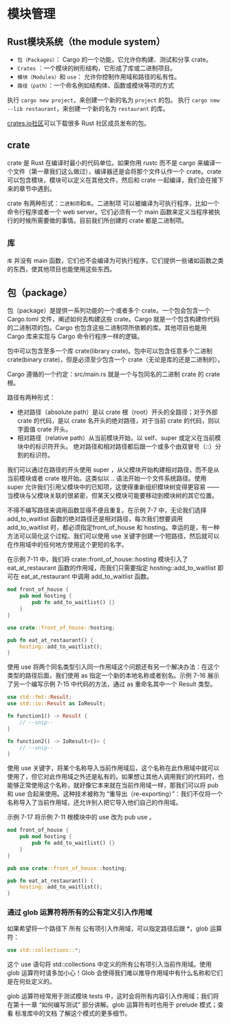 <!--
 * @Author: your name
 * @Date: 2021-09-16 19:04:37
 * @LastEditTime: 2024-09-27 10:39:04
 * @LastEditors: matiastang
 * @Description: In User Settings Edit
 * @FilePath: /rust-learn/md/模块系统/模块管理.md
-->
# 模块管理

## Rust模块系统（the module system）

* `包（Packages）`： Cargo 的一个功能，它允许你构建、测试和分享 crate。
* `Crates` ：一个模块的树形结构，它形成了库或二进制项目。
* `模块（Modules）`和 `use`： 允许你控制作用域和路径的私有性。
* `路径（path）`：一个命名例如结构体、函数或模块等项的方式

执行 `cargo new project`，来创建一个新的名为 `project` 的包。
执行 `cargo new --lib restaurant`，来创建一个新的名为 `restaurant` 的库。

[crates.io社区](https://crates.io/)可以下载很多 Rust 社区成员发布的包。

## crate

crate 是 Rust 在编译时最小的代码单位。如果你用 rustc 而不是 cargo 来编译一个文件（第一章我们这么做过），编译器还是会将那个文件认作一个 crate。crate 可以包含模块，模块可以定义在其他文件，然后和 crate 一起编译，我们会在接下来的章节中遇到。

crate 有两种形式：`二进制项`和`库`。二进制项 可以被编译为可执行程序，比如一个命令行程序或者一个 web server。它们必须有一个 main 函数来定义当程序被执行的时候所需要做的事情。目前我们所创建的 crate 都是二进制项。

## `库`

`库` 并没有 main 函数，它们也不会编译为可执行程序，它们提供一些诸如函数之类的东西，使其他项目也能使用这些东西。

## 包（package）

包（package）是提供一系列功能的一个或者多个 crate。一个包会包含一个 Cargo.toml 文件，阐述如何去构建这些 crate。Cargo 就是一个包含构建你代码的二进制项的包。Cargo 也包含这些二进制项所依赖的库。其他项目也能用 Cargo 库来实现与 Cargo 命令行程序一样的逻辑。

包中可以包含至多一个库 crate(library crate)。包中可以包含任意多个二进制 crate(binary crate)，但是必须至少包含一个 crate（无论是库的还是二进制的）。

Cargo 遵循的一个约定：src/main.rs 就是一个与包同名的二进制 crate 的 crate 根。

路径有两种形式：

* 绝对路径（absolute path）是以 crate 根（root）开头的全路径；对于外部 crate 的代码，是以 crate 名开头的绝对路径，对于当前 crate 的代码，则以字面值 crate 开头。
* 相对路径（relative path）从当前模块开始，以 self、super 或定义在当前模块中的标识符开头。
绝对路径和相对路径都后跟一个或多个由双冒号（::）分割的标识符。

我们可以通过在路径的开头使用 super ，从父模块开始构建相对路径，而不是从当前模块或者 crate 根开始。这类似以 .. 语法开始一个文件系统路径。使用 super 允许我们引用父模块中的已知项，这使得重新组织模块树变得更容易 —— 当模块与父模块关联的很紧密，但某天父模块可能要移动到模块树的其它位置。

不得不编写路径来调用函数显得不便且重复。在示例 7-7 中，无论我们选择 add_to_waitlist 函数的绝对路径还是相对路径，每次我们想要调用 add_to_waitlist 时，都必须指定front_of_house 和 hosting。幸运的是，有一种方法可以简化这个过程。我们可以使用 use 关键字创建一个短路径，然后就可以在作用域中的任何地方使用这个更短的名字。

在示例 7-11 中，我们将 crate::front_of_house::hosting 模块引入了 eat_at_restaurant 函数的作用域，而我们只需要指定 hosting::add_to_waitlist 即可在 eat_at_restaurant 中调用 add_to_waitlist 函数。

```rs
mod front_of_house {
    pub mod hosting {
        pub fn add_to_waitlist() {}
    }
}

use crate::front_of_house::hosting;

pub fn eat_at_restaurant() {
    hosting::add_to_waitlist();
}
```

使用 use 将两个同名类型引入同一作用域这个问题还有另一个解决办法：在这个类型的路径后面，我们使用 as 指定一个新的本地名称或者别名。示例 7-16 展示了另一个编写示例 7-15 中代码的方法，通过 as 重命名其中一个 Result 类型。

```rs
use std::fmt::Result;
use std::io::Result as IoResult;

fn function1() -> Result {
    // --snip--
}

fn function2() -> IoResult<()> {
    // --snip--
}
```

使用 use 关键字，将某个名称导入当前作用域后，这个名称在此作用域中就可以使用了，但它对此作用域之外还是私有的。如果想让其他人调用我们的代码时，也能够正常使用这个名称，就好像它本来就在当前作用域一样，那我们可以将 pub 和 use 合起来使用。这种技术被称为 “重导出（re-exporting）”：我们不仅将一个名称导入了当前作用域，还允许别人把它导入他们自己的作用域。

示例 7-17 将示例 7-11 根模块中的 use 改为 pub use 。

```rs
mod front_of_house {
    pub mod hosting {
        pub fn add_to_waitlist() {}
    }
}

pub use crate::front_of_house::hosting;

pub fn eat_at_restaurant() {
    hosting::add_to_waitlist();
}
```

### 通过 glob 运算符将所有的公有定义引入作用域

如果希望将一个路径下 所有 公有项引入作用域，可以指定路径后跟 *，glob 运算符：
```rs
use std::collections::*;
```
这个 use 语句将 std::collections 中定义的所有公有项引入当前作用域。使用 glob 运算符时请多加小心！Glob 会使得我们难以推导作用域中有什么名称和它们是在何处定义的。

glob 运算符经常用于测试模块 tests 中，这时会将所有内容引入作用域；我们将在第十一章 “如何编写测试” 部分讲解。glob 运算符有时也用于 prelude 模式；查看 标准库中的文档 了解这个模式的更多细节。
